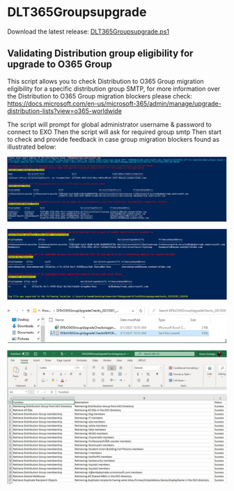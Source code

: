 # DLT365Groupsupgrade

Download the latest release: [DLT365Groupsupgrade.ps1](https://github.com/microsoft/CSS-Exchange/releases/latest/download/DLT365Groupsupgrade.ps1)

## Validating Distribution group eligibility for upgrade to O365 Group

This script allows you to check Distribution to O365 Group migration eligibility for a specific distribution group SMTP, for more information over the Distribution to O365 Group migration blockers please check: https://docs.microsoft.com/en-us/microsoft-365/admin/manage/upgrade-distribution-lists?view=o365-worldwide

The script will prompt for global administrator username & password to connect to EXO
Then the script will ask for required group smtp
Then start to check and provide feedback in case group migration blockers found as illustrated below:

![image-01](img/img01.JPG)

![image-01](img/img02.JPG)

![image-04](img/img03.JPG)

![image-05](img/img04.JPG)
